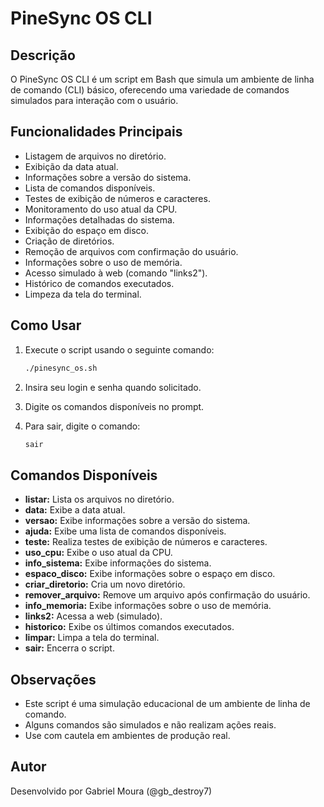 # PineSync OS CLI

## Descrição
O PineSync OS CLI é um script em Bash que simula um ambiente de linha de comando (CLI) básico, oferecendo uma variedade de comandos simulados para interação com o usuário.

## Funcionalidades Principais
- Listagem de arquivos no diretório.
- Exibição da data atual.
- Informações sobre a versão do sistema.
- Lista de comandos disponíveis.
- Testes de exibição de números e caracteres.
- Monitoramento do uso atual da CPU.
- Informações detalhadas do sistema.
- Exibição do espaço em disco.
- Criação de diretórios.
- Remoção de arquivos com confirmação do usuário.
- Informações sobre o uso de memória.
- Acesso simulado à web (comando "links2").
- Histórico de comandos executados.
- Limpeza da tela do terminal.

## Como Usar
1. Execute o script usando o seguinte comando:
   ```bash
   ./pinesync_os.sh
   ```

2. Insira seu login e senha quando solicitado.

3. Digite os comandos disponíveis no prompt.

4. Para sair, digite o comando:
   ```bash
   sair
   ```

## Comandos Disponíveis
- **listar:** Lista os arquivos no diretório.
- **data:** Exibe a data atual.
- **versao:** Exibe informações sobre a versão do sistema.
- **ajuda:** Exibe uma lista de comandos disponíveis.
- **teste:** Realiza testes de exibição de números e caracteres.
- **uso_cpu:** Exibe o uso atual da CPU.
- **info_sistema:** Exibe informações do sistema.
- **espaco_disco:** Exibe informações sobre o espaço em disco.
- **criar_diretorio:** Cria um novo diretório.
- **remover_arquivo:** Remove um arquivo após confirmação do usuário.
- **info_memoria:** Exibe informações sobre o uso de memória.
- **links2:** Acessa a web (simulado).
- **historico:** Exibe os últimos comandos executados.
- **limpar:** Limpa a tela do terminal.
- **sair:** Encerra o script.

## Observações
- Este script é uma simulação educacional de um ambiente de linha de comando.
- Alguns comandos são simulados e não realizam ações reais.
- Use com cautela em ambientes de produção real.

## Autor
Desenvolvido por Gabriel Moura (@gb_destroy7)
